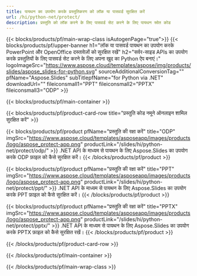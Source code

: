```yaml
---
title: पायथन का उपयोग करके प्रस्तुतिकरण को लॉक या पासवर्ड सुरक्षित करें
url: /hi/python-net/protect/
description: प्रस्तुति को लॉक करने के लिए पासवर्ड सेट करने के लिए पायथन स्रोत कोड
---
```


{{< blocks/products/pf/main-wrap-class isAutogenPage="true">}}
{{< blocks/products/pf/upper-banner h1="लॉक या पासवर्ड पायथन का उपयोग करके PowerPoint और OpenOffice दस्तावेज़ों को सुरक्षित रखें" h2="सर्वर-साइड APIs का उपयोग करके प्रस्तुतियों के लिए पासवर्ड सेट करने के लिए अपना खुद का Python ऐप बनाएं।" logoImageSrc="https://www.aspose.cloud/templates/aspose/img/products/slides/aspose_slides-for-python.svg" sourceAdditionalConversionTag="" pfName="Aspose.Slides" subTitlepfName="for Python via .NET" downloadUrl="" fileiconsmall1="PPT" fileiconsmall2="PPTX" fileiconsmall3="ODP" >}}

{{< blocks/products/pf/main-container >}}

{{< blocks/products/pf/product-card-row title="प्रस्तुति कोड नमूने ऑनलाइन शामिल सुरक्षित करें" >}}

{{< blocks/products/pf/product pfName="प्रस्तुति की रक्षा करें" title="ODP" imgSrc="https://www.aspose.cloud/templates/asposeapp/images/products/logo/aspose_protect-app.png" productLink="/slides/hi/python-net/protect/odp/" >}}
.NET API के माध्यम से पायथन के लिए Aspose.Slides का उपयोग करके ODP फ़ाइल को कैसे सुरक्षित करें।
{{< /blocks/products/pf/product >}}

{{< blocks/products/pf/product pfName="प्रस्तुति की रक्षा करें" title="PPT" imgSrc="https://www.aspose.cloud/templates/asposeapp/images/products/logo/aspose_protect-app.png" productLink="/slides/hi/python-net/protect/ppt/" >}}
.NET API के माध्यम से पायथन के लिए Aspose.Slides का उपयोग करके PPT फ़ाइल को कैसे सुरक्षित करें।
{{< /blocks/products/pf/product >}}

{{< blocks/products/pf/product pfName="प्रस्तुति की रक्षा करें" title="PPTX" imgSrc="https://www.aspose.cloud/templates/asposeapp/images/products/logo/aspose_protect-app.png" productLink="/slides/hi/python-net/protect/pptx/" >}}
.NET API के माध्यम से पायथन के लिए Aspose.Slides का उपयोग करके PPTX फ़ाइल को कैसे सुरक्षित रखें।
{{< /blocks/products/pf/product >}}



{{< /blocks/products/pf/product-card-row >}}

{{< /blocks/products/pf/main-container >}}
    
{{< /blocks/products/pf/main-wrap-class >}}